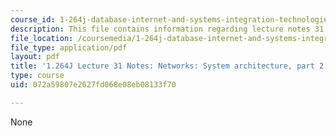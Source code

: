 ```yaml
---
course_id: 1-264j-database-internet-and-systems-integration-technologies-fall-2013
description: This file contains information regarding lecture notes 31.
file_location: /coursemedia/1-264j-database-internet-and-systems-integration-technologies-fall-2013/072a59807e2627fd068e08eb08133f70_MIT1_264JF13_lect_31.pdf
file_type: application/pdf
layout: pdf
title: '1.264J Lecture 31 Notes: Networks: System architecture, part 2'
type: course
uid: 072a59807e2627fd068e08eb08133f70

---
```

None